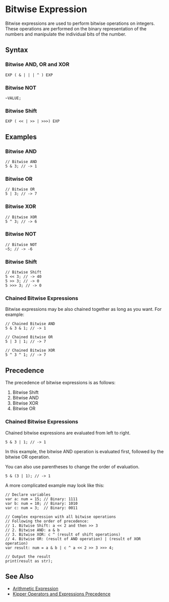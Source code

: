 # Bitwise Expression

Bitwise expressions are used to perform bitwise operations on integers. These operations are performed on the binary
representation of the numbers and manipulate the individual bits of the number.

## Syntax

### Bitwise AND, OR and XOR

```kipper
EXP ( & | | | ^ ) EXP
```

### Bitwise NOT

```kipper
~VALUE;
```

### Bitwise Shift

```kipper
EXP ( << | >> | >>>) EXP
```

## Examples

### Bitwise AND

```kipper
// Bitwise AND
5 & 3; // -> 1
```

### Bitwise OR

```kipper
// Bitwise OR
5 | 3; // -> 7
```

### Bitwise XOR

```kipper
// Bitwise XOR
5 ^ 3; // -> 6
```

### Bitwise NOT

```kipper
// Bitwise NOT
~5; // -> -6
```

### Bitwise Shift

```kipper
// Bitwise Shift
5 << 3; // -> 40
5 >> 3; // -> 0
5 >>> 3; // -> 0
```

### Chained Bitwise Expressions

Bitwise expressions may be also chained together as long as you want. For example:

```kipper
// Chained Bitwise AND
5 & 3 & 1; // -> 1

// Chained Bitwise OR
5 | 3 | 1; // -> 7

// Chained Bitwise XOR
5 ^ 3 ^ 1; // -> 7
```

## Precedence

The precedence of bitwise expressions is as follows:

1. Bitwise Shift
2. Bitwise AND
3. Bitwise XOR
4. Bitwise OR

### Chained Bitwise Expressions

Chained bitwise expressions are evaluated from left to right.

```kipper
5 & 3 | 1; // -> 1
```

In this example, the bitwise AND operation is evaluated first, followed by the bitwise OR operation.

You can also use parentheses to change the order of evaluation.

```kipper
5 & (3 | 1); // -> 1
```

A more complicated example may look like this:

```kipper
// Declare variables
var a: num = 15; // Binary: 1111
var b: num = 10; // Binary: 1010
var c: num = 3;  // Binary: 0011

// Complex expression with all bitwise operations
// Following the order of precedence:
// 1. Bitwise Shift: a << 2 and then >> 3
// 2. Bitwise AND: a & b
// 3. Bitwise XOR: c ^ (result of shift operations)
// 4. Bitwise OR: (result of AND operation) | (result of XOR operation)
var result: num = a & b | c ^ a << 2 >> 3 >>> 4;

// Output the result
print(result as str);
```

## See Also

- [Arithmetic Expression](./arithmetic-expression.html)
- [Kipper Operators and Expressions Precedence](./index.html#kipper-operators-and-expressions-precedence)
